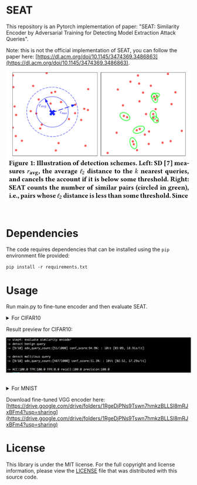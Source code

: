 
# SEAT

This repository is an Pytorch implementation of paper: "SEAT: Similarity Encoder by Adversarial Training for Detecting Model Extraction Attack Queries".


Note: this is not the official implementation of SEAT, you can follow the paper here: [https://dl.acm.org/doi/10.1145/3474369.3486863](https://dl.acm.org/doi/10.1145/3474369.3486863).


![Illustration of detection schemes of SEAT.](https://raw.githubusercontent.com/grasses/SEAT/master/exp/figure1.png)

<br>

# Dependencies

The code requires dependencies that can be installed using the `pip` environment file provided:
```
pip install -r requirements.txt
```

# Usage

Run main.py to fine-tune encoder and then evaluate SEAT.

<details>
<summary>For CIFAR10</summary>

```
python3 main.py --arch vgg16_bn --task cifar10
```
</details>


Result preview for CIFAR10:

![Result for CIFAR10](https://raw.githubusercontent.com/grasses/SEAT/master/exp/figure2.png)

<br>

<details>
<summary>For MNIST</summary>

```
python3 main.py --arch lenet5 --task mnist
```
</details>


Download fine-tuned VGG encoder here: [https://drive.google.com/drive/folders/1RgeDjPNs9Tswn7hmkzBLLSl8mRJxBFm4?usp=sharing](https://drive.google.com/drive/folders/1RgeDjPNs9Tswn7hmkzBLLSl8mRJxBFm4?usp=sharing)


# License

This library is under the MIT license. 
For the full copyright and license information, please view the [LICENSE](https://raw.githubusercontent.com/grasses/SEAT/master/LICENSE) file that was distributed with this source code.
